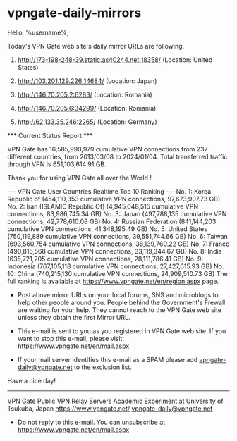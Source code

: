 # vpngate-daily-mirrors

Hello, %username%,

Today's VPN Gate web site's daily mirror URLs are following.

1. http://173-198-248-39.static.as40244.net:18358/
   (Location: United States)

2. http://103.201.129.226:14684/
   (Location: Japan)

3. http://146.70.205.2:6283/
   (Location: Romania)

4. http://146.70.205.6:34299/
   (Location: Romania)

5. http://62.133.35.246:2265/
   (Location: Germany)


*** Current Status Report ***

VPN Gate has 16,585,990,979 cumulative VPN connections from 237 different countries, from 2013/03/08 to 2024/01/04.
Total transferred traffic through VPN is 651,103,614.91 GB.

Thank you for using VPN Gate all over the World !


--- VPN Gate User Countries Realtime Top 10 Ranking ---
No. 1: Korea Republic of (454,110,353 cumulative VPN connections, 97,673,907.73 GB)
No. 2: Iran (ISLAMIC Republic Of) (4,945,048,515 cumulative VPN connections, 83,986,745.34 GB)
No. 3: Japan (497,788,135 cumulative VPN connections, 42,778,610.08 GB)
No. 4: Russian Federation (841,144,203 cumulative VPN connections, 41,348,195.49 GB)
No. 5: United States (750,119,889 cumulative VPN connections, 39,551,744.66 GB)
No. 6: Taiwan (693,560,754 cumulative VPN connections, 36,139,760.22 GB)
No. 7: France (490,815,568 cumulative VPN connections, 33,119,344.67 GB)
No. 8: India (635,721,205 cumulative VPN connections, 28,111,786.41 GB)
No. 9: Indonesia (767,105,118 cumulative VPN connections, 27,427,615.93 GB)
No. 10: China (740,215,130 cumulative VPN connections, 24,909,510.73 GB)
The full ranking is available at https://www.vpngate.net/en/region.aspx page.


* Post above mirror URLs on your local forums, SNS and microblogs
  to help other people around you.
  People behind the Government's Frewall are waiting for your help.
  They cannot reach to the VPN Gate web site
  unless they obtain the first Mirror URL.

* This e-mail is sent to you as you registered in VPN Gate web site.
  If you want to stop this e-mail, please visit:
  https://www.vpngate.net/en/mail.aspx

* If your mail server identifies this e-mail as a SPAM
  please add vpngate-daily@vpngate.net to the exclusion list.

Have a nice day!

------------------------------------------------------
VPN Gate Public VPN Relay Servers
Academic Experiment at University of Tsukuba, Japan
https://www.vpngate.net/
vpngate-daily@vpngate.net
* Do not reply to this e-mail.
  You can unsubscribe at https://www.vpngate.net/en/mail.aspx


